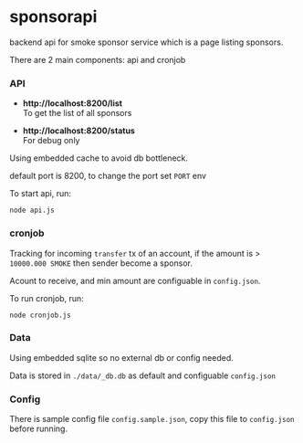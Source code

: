 # sponsorapi
backend api for smoke sponsor service which is a page listing sponsors.

There are 2 main components: api and cronjob


### API
- **http://localhost:8200/list**  
To get the list of all sponsors

- **http://localhost:8200/status**  
For debug only


Using embedded cache to avoid db bottleneck.

default port is 8200, to change the port set `PORT` env

To start api, run:
```
node api.js
```


### cronjob
Tracking for incoming `transfer` tx of an account, if the amount is > `10000.000 SMOKE` then sender become a sponsor.

Acount to receive, and min amount are configuable in `config.json`.

To run cronjob, run:
```
node cronjob.js
```


### Data
Using embedded sqlite so no external db or config needed.

Data is stored in `./data/_db.db` as default and configuable `config.json`


### Config
There is sample config file `config.sample.json`, copy this file to `config.json` before running.
